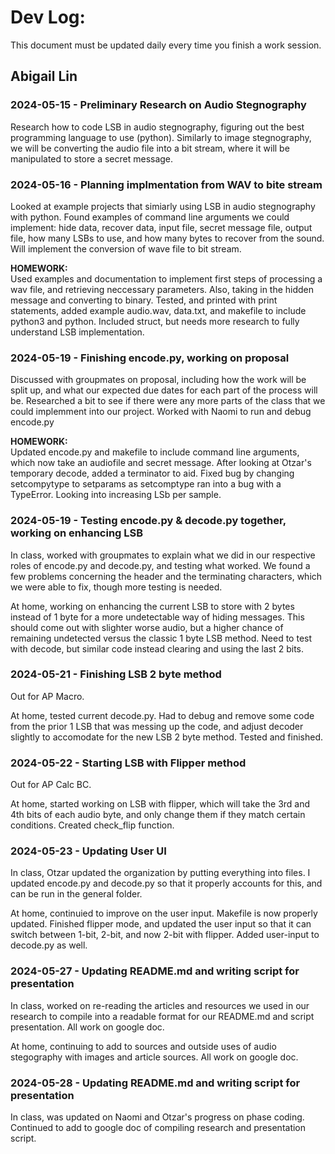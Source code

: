 # Dev Log:

This document must be updated daily every time you finish a work session.

## Abigail Lin

### 2024-05-15 - Preliminary Research on Audio Stegnography
Research how to code LSB in audio stegnography, figuring out the best programming language to use (python). Similarly to image stegnography, we will be converting the audio file into a bit stream, where it will be manipulated to store a secret message.

### 2024-05-16 - Planning implmentation from WAV to bite stream
Looked at example projects that simiarly using LSB in audio stegnography with python. Found examples of command line arguments we could implement: hide data, recover data, input file, secret message file, output file, how many LSBs to use, and how many bytes to recover from the sound. Will implement the conversion of wave file to bit stream.

**HOMEWORK:**\
Used examples and documentation to implement first steps of processing a wav file, and retrieving neccessary parameters. Also, taking in the hidden message and converting to binary. Tested, and printed with print statements, added example audio.wav, data.txt, and makefile to include python3 and python. Included struct, but needs more research to fully understand LSB implementation.

### 2024-05-19 - Finishing encode.py, working on proposal
Discussed with groupmates on proposal, including how the work will be split up, and what our expected due dates for each part of the process will be. Researched a bit to see if there were any more parts of the class that we could implemment into our project. Worked with Naomi to run and debug encode.py

**HOMEWORK:**\
Updated encode.py and makefile to include command line arguments, which now take an audiofile and secret message. After looking at Otzar's temporary decode, added a terminator to aid. Fixed bug by changing setcompytype to setparams as setcomptype ran into a bug with a TypeError. Looking into increasing LSb per sample.

### 2024-05-19 - Testing encode.py & decode.py together, working on enhancing LSB
In class, worked with groupmates to explain what we did in our respective roles of encode.py and decode.py, and testing what worked. We found a few problems concerning the header and the terminating characters, which we were able to fix, though more testing is needed.

At home, working on enhancing the current LSB to store with 2 bytes instead of 1 byte for a more undetectable way of hiding messages. This should come out with slighter worse audio, but a higher chance of remaining undetected versus the classic 1 byte LSB method. Need to test with decode, but similar code instead clearing and using the last 2 bits.

### 2024-05-21 - Finishing LSB 2 byte method
Out for AP Macro.

At home, tested current decode.py. Had to debug and remove some code from the prior 1 LSB that was messing up the code, and adjust decoder slightly to accomodate for the new LSB 2 byte method. Tested and finished.

### 2024-05-22 - Starting LSB with Flipper method
Out for AP Calc BC.

At home, started working on LSB with flipper, which will take the 3rd and 4th bits of each audio byte, and only change them if they match certain conditions. Created check_flip function.

### 2024-05-23 - Updating User UI
In class, Otzar updated the organization by putting everything into files. I updated encode.py and decode.py so that it properly accounts for this, and can be run in the general folder.

At home, continuied to improve on the user input. Makefile is now properly updated. Finished flipper mode, and updated the user input so that it can switch between 1-bit, 2-bit, and now 2-bit with flipper. Added user-input to decode.py as well.


### 2024-05-27 - Updating README.md and writing script for presentation
In class, worked on re-reading the articles and resources we used in our research to compile into a readable format for our README.md and script presentation. All work on google doc.

At home, continuing to add to sources and outside uses of audio stegography with images and article sources. All work on google doc.

### 2024-05-28 - Updating README.md and writing script for presentation
In class, was updated on Naomi and Otzar's progress on phase coding. Continued to add to google doc of compiling research and presentation script.
